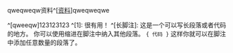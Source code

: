 

qweqweqw资料^[[资料](https://baidu.com)]qweqweqwe


^[qweeqw]123123123
^[1]: 很有用！
^[长脚注]: 这是一个可以写长段落或者代码的地方。
    你可以使用缩进在脚注中纳入其他段落。
	`{ 代码 }`
	这样你就可以在脚注中添加任意数量的段落了。
